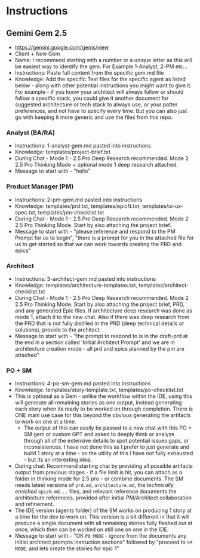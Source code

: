 # Instructions

## Gemini Gem 2.5

- https://gemini.google.com/gems/view
- Client + New Gem
- Name: I recommend starting with a number or a unique letter as this will be easiest way to identify the gem. For Example 1-Analyst, 2-PM etc...
- Instructions: Paste full content from the specific gem.md file
- Knowledge: Add the specific Text files for the specific agent as listed below - along with other potential instructions you might want to give it. For example - if you know your architect will always follow or should follow a specific stack, you could give it another document for suggested architecture or tech stack to always use, or your patter preferences, and not have to specify every time. But you can also just go with keeping it more generic and use the files from this repo.

### Analyst (BA/RA)

- Instructions: 1-analyst-gem.md pasted into instructions
- Knowledge: templates/project-brief.txt
- During Chat - Mode 1 - 2.5 Pro Deep Research recommended. Mode 2 2.5 Pro Thinking Mode + optional mode 1 deep research attached.
- Message to start with - "hello"

### Product Manager (PM)

- Instructions: 2-pm-gem.md pasted into instructions
- Knowledge: templates/prd.txt, templates/epicN.txt, templates/ui-ux-spec.txt, templates/pm-checklist.txt
- During Chat - Mode 1 - 2.5 Pro Deep Research recommended. Mode 2 2.5 Pro Thinking Mode. Start by also attaching the project brief.
- Message to start with - "please reference and respond to the PM Prompt for us to begin", "there is a prompt for you in the attached file for us to get started so that we can work towards creating the PRD and epics"

### Architect

- Instructions: 3-architect-gem.md pasted into instructions
- Knowledge: templates/architecture-templates.txt, templates/architect-checklist.txt
- During Chat - Mode 1 - 2.5 Pro Deep Research recommended. Mode 2 2.5 Pro Thinking Mode. Start by also attaching the project brief, PRD, and any generated Epic files. If architecture deep research was done as mode 1, attach it to the new chat. Also if there was deep research from the PRD that is not fully distilled in the PRD (deep technical details or solutions), provide to the architect.
- Message to start with - "the prompt to respond to is in the draft-prd at the end in a section called 'Initial Architect Prompt' and we are in architecture creation mode - all prd and epics planned by the pm are attached"

### PO + SM

- Instructions: 4-po-sm-gem.md pasted into instructions
- Knowledge: templates/story-template.txt, templates/po-checklist.txt
- This is optional as a Gem - unlike the workflow within the IDE, using this will generate all remaining stories as one output, instead generating each story when its ready to be worked on through completion. There is ONE main use case for this beyond the obvious generating the artifacts to work on one at a time.
  - The output of this can easily be passed to a new chat with this PO + SM gem or custom GPT and asked to deeply think or analyze through all of the extensive details to spot potential issues gaps, or inconsistences. I have not done this as I prefer to just generate and build 1 story at a time - so the utility of this I have not fully exhausted - but its an interesting idea.
- During chat: Recommend starting chat by providing all possible artifacts output from previous stages - if a file limit is hit, you can attach as a folder in thinking mode for 2.5 pro - or combine documents. The SM needs latest versions of `prd.md`, `architecture.md`, the _technically enriched_ `epicN.md...` files, and relevant reference documents the architecture references, provided after initial PM/Architect collaboration and refinement.
- The IDE version (agents folder) of the SM works on producing 1 story at a time for the dev to work on. This version is a bit different in that it will produce a single document with all remaining stories fully fleshed out at once, which then can be worked on still one on one in the IDE.
- Message to start with - "OK `PO MODE` - ignore from the documents any initial architect prompts instruction sections" followed by "proceed to `SM MODE`. and lets create the stories for epic 1"
